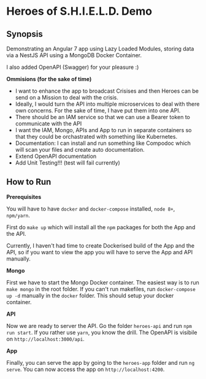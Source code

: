 # Heroes of S.H.I.E.L.D. Demo

## Synopsis
Demonstrating an Angular 7 app using Lazy Loaded Modules, storing data via a NestJS API using a MongoDB Docker Container.

I also added OpenAPI (Swagger) for your pleasure :)

**Ommisions (for the sake of time)**

- I want to enhance the app to broadcast Crisises and then Heroes can be send on a Mission to deal with the crisis.
- Ideally, I would turn the API into multiple microservices to deal with there own concerns. For the sake of time, I have put them into one API.
- There should be an IAM service so that we can use a Bearer token to communicate with the API
- I want the IAM, Mongo, APIs and App to run in separate containers so that they could be orchastrated with something like Kubernetes.
- Documentation: I can install and run something like Compodoc which will scan your files and create auto documentation.
- Extend OpenAPI documentation
- Add Unit Testing!!! (test will fail currently)

## How to Run

**Prerequisites**

You will have to have `docker` and `docker-compose` installed, `node 8+`, `npm/yarn`.

First do `make up` which will install all the `npm` packages for both the App and the API.

Currently, I haven't had time to create Dockerised build of the App and the API, so if you want to view the app you will have to serve the App and API manually.

**Mongo**

First we have to start the Mongo Docker container. The easiest way is to run `make mongo` in the root folder. If you can't run makefiles, run `docker-compose up -d` manually in the `docker` folder. This should setup your docker container.

**API**

Now we are ready to server the API. Go the folder `heroes-api` and run `npm run start`. If you rather use `yarn`, you know the drill. The OpenAPI is visibile on `http://localhost:3000/api`.

**App**

Finally, you can serve the app by going to the `heroes-app` folder and run `ng serve`. You can now access the app on `http://localhost:4200`.

